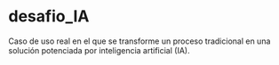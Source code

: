 # desafio_IA
Caso de uso real en el que se transforme un proceso tradicional en una solución potenciada por inteligencia artificial (IA).

